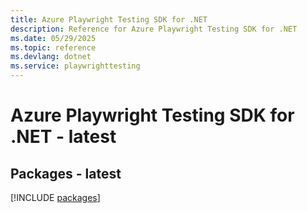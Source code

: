 ```yaml
---
title: Azure Playwright Testing SDK for .NET
description: Reference for Azure Playwright Testing SDK for .NET
ms.date: 05/29/2025
ms.topic: reference
ms.devlang: dotnet
ms.service: playwrighttesting
---
```

# Azure Playwright Testing SDK for .NET - latest
## Packages - latest
[!INCLUDE [packages](playwright-testing-index.md)]
